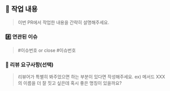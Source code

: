 ## 🚀 작업 내용

> 이번 PR에서 작업한 내용을 간략히 설명해주세요.

### #️⃣ 연관된 이슈

> #이슈번호 or close #이슈번호

### 💬 리뷰 요구사항(선택)

> 리뷰어가 특별히 봐주었으면 하는 부분이 있다면 작성해주세요.
> ex) 메서드 XXX의 이름을 더 잘 짓고 싶은데 혹시 좋은 명칭이 있을까요?

